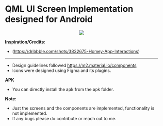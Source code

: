 # **QML UI Screen Implementation designed for Android**

<p align="center">
<img src="https://github.com/ShrinidhiUpadhyaya/HomeyApp/blob/main/screenVideo.gif" />
</p>

**Inspiration/Credits:**
* (https://dribbble.com/shots/3832675-Homey-App-Interactions)

****
* Design guidelines followed https://m2.material.io/components
* Icons were designed using Figma and its plugins.

**APK**
* You can directly install the apk from the apk folder.

**Note:**
* Just the screens and the components are implemented, functionality is not implemented.
* If any bugs please do contribute or reach out to me.


